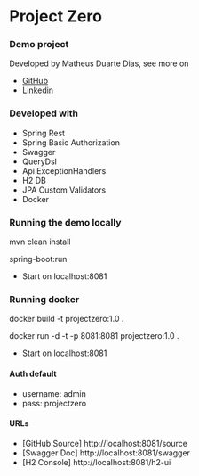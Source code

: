 # Project Zero

### Demo project
Developed by Matheus Duarte Dias, see more on

* [GitHub](https://github.com/mteoo)
* [Linkedin](https://www.linkedin.com/in/matheusdiasdev)


### Developed with

- Spring Rest
- Spring Basic Authorization
- Swagger
- QueryDsl
- Api ExceptionHandlers
- H2 DB
- JPA Custom Validators
- Docker

### Running the demo locally

mvn clean install

spring-boot:run

* Start on localhost:8081

### Running docker

docker build -t projectzero:1.0 .

docker run -d -t -p 8081:8081 projectzero:1.0 .

* Start on localhost:8081


#### Auth default

* username: admin
* pass: projectzero

#### URLs

* [GitHub Source] http://localhost:8081/source
* [Swagger Doc] http://localhost:8081/swagger
* [H2 Console] http://localhost:8081/h2-ui




